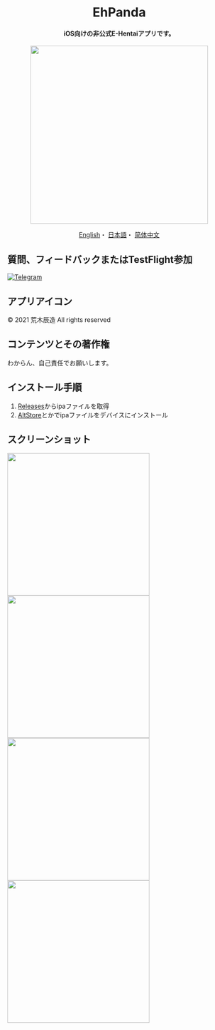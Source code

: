 <h1 align="center">EhPanda</h1>

<h4 align="center">iOS向けの非公式E-Hentaiアプリです。</h4>

<p align="center">
<img src="https://user-images.githubusercontent.com/31207151/105609404-0acbff00-5de4-11eb-9e88-f3c6e0ba9d44.png" width="400"></img>
</p>

<p align="center">
  <a href="/README.md">English</a>・
  <a href="/README.jpn.md">日本語</a>・
  <a href="/README.chs.md">简体中文</a>
</p>

## 質問、フィードバックまたはTestFlight参加
[![Telegram](https://img.shields.io/badge/chat-Telegram-blue.svg)](https://t.me/ehpanda)

## アプリアイコン
© 2021 荒木辰造 All rights reserved

## コンテンツとその著作権
わからん、自己責任でお願いします。

## インストール手順
1. [Releases](https://github.com/arakitatsuzou/EhPanda/releases)からipaファイルを取得
2. [AltStore](https://altstore.io)とかでipaファイルをデバイスにインストール

## スクリーンショット
<img src="https://user-images.githubusercontent.com/31207151/110208875-91382e00-7ec4-11eb-89f9-e35b41e1ee5f.jpg" width="320"><img src="https://user-images.githubusercontent.com/31207151/110208877-94331e80-7ec4-11eb-8c72-877a243af68c.jpg" width="320"><img src="https://user-images.githubusercontent.com/31207151/110208878-94cbb500-7ec4-11eb-98b9-7c77ed7b2912.jpg" width="320"><img src="https://user-images.githubusercontent.com/31207151/110208879-95644b80-7ec4-11eb-982e-e84bcbf0bbed.jpg" width="320">
